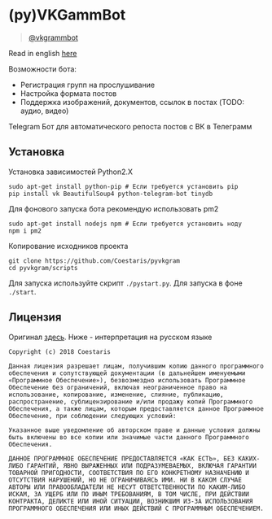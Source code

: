 (py)VKGammBot
==================
> [@vkgrammbot](https://t.me/user?vkgrammbot)

Read in english [here](someurl)

Возможности бота:
* Регистрация групп на прослушивание
* Настройка формата постов
* Поддержка изображений, документов, ссылок в постах (TODO: аудио, видео)

Telegram Бот для автоматического репоста постов с ВК в Телеграмм

Установка
-----------------
Установка зависимостей Python2.X
```
sudo apt-get install python-pip # Если требуется установить pip 
pip install vk BeautifulSoup4 python-telegram-bot tinydb
```

Для фонового запуска бота рекомендую использовать pm2
```
sudo apt-get install nodejs npm # Если требуется установить ноду
npm i pm2
```

Копирование исходников проекта
```
git clone https://github.com/Coestaris/pyvkgram
cd pyvkgram/scripts
```

Для запуска используйте скрипт ```./pystart.py```. 
Для запуска в фоне ```./start```.

Лицензия
---------------
Оригинал [здесь](https://github.com/Coestaris/pyvkgram/blob/master/LICENSE.md). Ниже - интерпретация на русском языке
```
Copyright (c) 2018 Coestaris

Данная лицензия разрешает лицам, получившим копию данного программного обеспечения и сопутствующей документации (в дальнейшем именуемыми «Программное Обеспечение»), безвозмездно использовать Программное Обеспечение без ограничений, включая неограниченное право на использование, копирование, изменение, слияние, публикацию, распространение, сублицензирование и/или продажу копий Программного Обеспечения, а также лицам, которым предоставляется данное Программное Обеспечение, при соблюдении следующих условий:

Указанное выше уведомление об авторском праве и данные условия должны быть включены во все копии или значимые части данного Программного Обеспечения.

ДАННОЕ ПРОГРАММНОЕ ОБЕСПЕЧЕНИЕ ПРЕДОСТАВЛЯЕТСЯ «КАК ЕСТЬ», БЕЗ КАКИХ-ЛИБО ГАРАНТИЙ, ЯВНО ВЫРАЖЕННЫХ ИЛИ ПОДРАЗУМЕВАЕМЫХ, ВКЛЮЧАЯ ГАРАНТИИ ТОВАРНОЙ ПРИГОДНОСТИ, СООТВЕТСТВИЯ ПО ЕГО КОНКРЕТНОМУ НАЗНАЧЕНИЮ И ОТСУТСТВИЯ НАРУШЕНИЙ, НО НЕ ОГРАНИЧИВАЯСЬ ИМИ. НИ В КАКОМ СЛУЧАЕ АВТОРЫ ИЛИ ПРАВООБЛАДАТЕЛИ НЕ НЕСУТ ОТВЕТСТВЕННОСТИ ПО КАКИМ-ЛИБО ИСКАМ, ЗА УЩЕРБ ИЛИ ПО ИНЫМ ТРЕБОВАНИЯМ, В ТОМ ЧИСЛЕ, ПРИ ДЕЙСТВИИ КОНТРАКТА, ДЕЛИКТЕ ИЛИ ИНОЙ СИТУАЦИИ, ВОЗНИКШИМ ИЗ-ЗА ИСПОЛЬЗОВАНИЯ ПРОГРАММНОГО ОБЕСПЕЧЕНИЯ ИЛИ ИНЫХ ДЕЙСТВИЙ С ПРОГРАММНЫМ ОБЕСПЕЧЕНИЕМ. 
```



